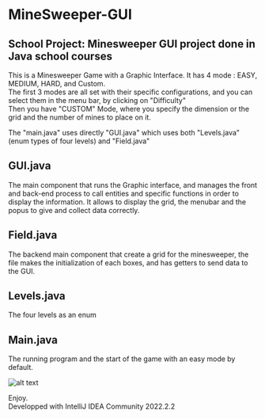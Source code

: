 # MineSweeper-GUI
<h2>School Project: Minesweeper GUI project done in Java school courses</h2>

This is a Minesweeper Game with a Graphic Interface. It has 4 mode : EASY, MEDIUM, HARD, and Custom.  
The first 3 modes are all set with their specific configurations, and you can select them in the menu bar, by clicking on "Difficulty"  
Then you have "CUSTOM" Mode, where you specify the dimension or the grid and the number of mines to place on it.    

The "main.java" uses directly "GUI.java" which uses both "Levels.java" (enum types of four levels) and "Field.java"  
  
 <h2>GUI.java</h2> 
 The main component that runs the Graphic interface, and manages the front and back-end process to call entities and specific functions in order to display the information. It allows to display the grid, the menubar and the popus to give and collect data correctly.    


<h2>Field.java</h2>
The backend main component that create a grid for the minesweeper, the file makes the initialization of each boxes, and has getters to send data to the GUI.  
   
<h2>Levels.java</h2>
The four levels as an enum  

<h2>Main.java</h2>  
The running program and the start of the game with an easy mode by default.  


![alt text](https://github.com/MohamedDiopGit/MineSweeperV2-GUI/blob/d94bea9bd9494d9ef457f8133a32d451a4b4334f/minesweeper.png)  

 
Enjoy.  
Developped with IntelliJ IDEA Community 2022.2.2  
